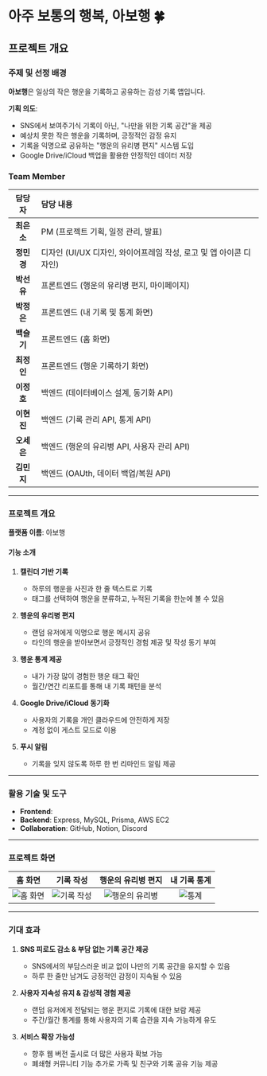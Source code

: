 # 아주 보통의 행복, 아보행 🍀

## 프로젝트 개요

### 주제 및 선정 배경

**아보행**은 일상의 작은 행운을 기록하고 공유하는 감성 기록 앱입니다.

**기획 의도**:
- SNS에서 보여주기식 기록이 아닌, "나만을 위한 기록 공간"을 제공
- 예상치 못한 작은 행운을 기록하며, 긍정적인 감정 유지
- 기록을 익명으로 공유하는 "행운의 유리병 편지" 시스템 도입
- Google Drive/iCloud 백업을 활용한 안정적인 데이터 저장

### Team Member

| **담당자** | **담당 내용** |
| :---: | :--- |
| **최은소** | PM (프로젝트 기획, 일정 관리, 발표) |
| **정민경** | 디자인 (UI/UX 디자인, 와이어프레임 작성, 로고 및 앱 아이콘 디자인) |
| **박선유** | 프론트엔드 (행운의 유리병 편지, 마이페이지) |
| **박정은** | 프론트엔드 (내 기록 및 통계 화면) |
| **백슬기** | 프론트엔드 (홈 화면) |
| **최정인** | 프론트엔드 (행운 기록하기 화면) |
| **이정호** | 백엔드 (데이터베이스 설계, 동기화 API) |
| **이현진** | 백엔드 (기록 관리 API, 통계 API) |
| **오세은** | 백엔드 (행운의 유리병 API, 사용자 관리 API) |
| **김민지** | 백엔드 (OAUth, 데이터 백업/복원 API) |

---

### 프로젝트 개요

**플랫폼 이름**: 아보행

#### 기능 소개

1. **캘린더 기반 기록**
   - 하루의 행운을 사진과 한 줄 텍스트로 기록
   - 태그를 선택하여 행운을 분류하고, 누적된 기록을 한눈에 볼 수 있음

2. **행운의 유리병 편지**
   - 랜덤 유저에게 익명으로 행운 메시지 공유
   - 타인의 행운을 받아보면서 긍정적인 경험 제공 및 작성 동기 부여

3. **행운 통계 제공**
   - 내가 가장 많이 경험한 행운 태그 확인
   - 월간/연간 리포트를 통해 내 기록 패턴을 분석

4. **Google Drive/iCloud 동기화**
   - 사용자의 기록을 개인 클라우드에 안전하게 저장
   - 계정 없이 게스트 모드로 이용
  
5. **푸시 알림**
   - 기록을 잊지 않도록 하루 한 번 리마인드 알림 제공

---

### 활용 기술 및 도구

- **Frontend**: 
- **Backend**: Express, MySQL, Prisma, AWS EC2
- **Collaboration**: GitHub, Notion, Discord

---

### 프로젝트 화면

| 홈 화면 | 기록 작성 | 행운의 유리병 편지 | 내 기록 통계 |
| :---: | :---: | :---: | :---: |
| ![홈 화면]() | ![기록 작성]() | ![행운의 유리병]() | ![통계]() |

---

### 기대 효과

1. **SNS 피로도 감소 & 부담 없는 기록 공간 제공**
   - SNS에서의 부담스러운 비교 없이 나만의 기록 공간을 유지할 수 있음
   - 하루 한 줄만 남겨도 긍정적인 감정이 지속될 수 있음

2. **사용자 지속성 유지 & 감성적 경험 제공**
   - 랜덤 유저에게 전달되는 행운 편지로 기록에 대한 보람 제공
   - 주간/월간 통계를 통해 사용자의 기록 습관을 지속 가능하게 유도

3. **서비스 확장 가능성**
   - 향후 웹 버전 출시로 더 많은 사용자 확보 가능
   - 폐쇄형 커뮤니티 기능 추가로 가족 및 친구와 기록 공유 기능 제공

